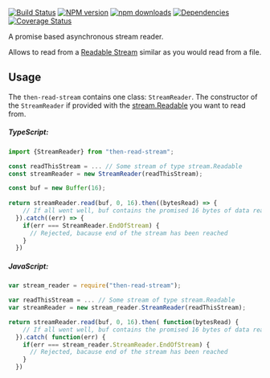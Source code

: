 [![Build Status](https://travis-ci.org/Borewit/then-read-stream.svg?branch=master)](https://travis-ci.org/Borewit/then-read-stream)
[![NPM version](https://badge.fury.io/js/then-read-stream.svg)](https://npmjs.org/package/then-read-stream)
[![npm downloads](http://img.shields.io/npm/dm/then-read-stream.svg)](https://npmjs.org/package/then-read-stream)
[![Dependencies](https://david-dm.org/Borewit/then-read-stream.svg)](https://david-dm.org/Borewit/then-read-stream)
[![Coverage Status](https://coveralls.io/repos/github/Borewit/then-read-stream/badge.svg?branch=master)](https://coveralls.io/github/Borewit/then-read-stream?branch=master)


A promise based asynchronous stream reader.

Allows to read from a [Readable Stream](https://nodejs.org/api/stream.html#stream_readable_streams) 
similar as you would read from a file.

## Usage

The `then-read-stream` contains one class: `StreamReader`.  The constructor of
the `StreamReader` if provided with the [stream.Readable](https://nodejs.org/api/stream.html#stream_class_stream_readable)
you want to read from.

##### TypeScript:
```JavaScript
import {StreamReader} from "then-read-stream";

const readThisStream = ... // Some stream of type stream.Readable
const streamReader = new StreamReader(readThisStream);

const buf = new Buffer(16);
  
return streamReader.read(buf, 0, 16).then((bytesRead) => {
    // If all went well, buf contains the promised 16 bytes of data read
  }).catch((err) => {
    if(err === StreamReader.EndOfStream) {
      // Rejected, bacause end of the stream has been reached
    }
  })
```
##### JavaScript:
```JavaScript
var stream_reader = require("then-read-stream");

var readThisStream = ... // Some stream of type stream.Readable
var streamReader = new stream_reader.StreamReader(readThisStream);

return streamReader.read(buf, 0, 16).then( function(bytesRead) {
    // If all went well, buf contains the promised 16 bytes of data read
  }).catch( function(err) {
    if(err === stream_reader.StreamReader.EndOfStream) {
      // Rejected, bacause end of the stream has been reached
    }
  })

```



[npm-url]: https://npmjs.org/package/then-read-stream
[npm-image]: https://badge.fury.io/js/then-read-stream.svg
[npm-downloads-image]: http://img.shields.io/npm/dm/then-read-stream.svg

[travis-url]: https://travis-ci.org/Borewit/then-read-stream
[travis-image]: https://api.travis-ci.org/Borewit/then-read-stream.svg?branch=master